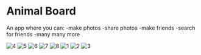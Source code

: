 # Animal Board
An app where you can: 
-make photos
-share photos
-make friends
-search for friends
-many many more

![4](https://user-images.githubusercontent.com/72891853/225144998-aef1f0bc-d012-42f3-97f3-ed4567414cd3.png)
![5](https://user-images.githubusercontent.com/72891853/225145008-bb721815-2331-43b5-a565-69d361c84b43.png)
![6](https://user-images.githubusercontent.com/72891853/225145013-6fb23268-c56b-43c3-b585-4eb2c17939b9.png)
![7](https://user-images.githubusercontent.com/72891853/225145017-c3bc8137-c5ba-471a-9a77-1b4b5eb129a8.png)
![8](https://user-images.githubusercontent.com/72891853/225145020-3ea3cdcc-34aa-4100-811c-ba54f42b6d5f.png)
![1](https://user-images.githubusercontent.com/72891853/225145023-2a2a307c-1775-4658-b7d6-5e497bebb67a.png)
![2](https://user-images.githubusercontent.com/72891853/225145024-3372b483-d562-48e5-bd94-d26d45d14074.png)
![3](https://user-images.githubusercontent.com/72891853/225145031-1da3820e-cab8-4079-9279-76dfded5384e.png)

